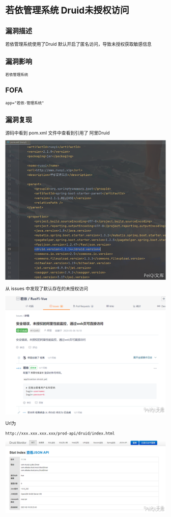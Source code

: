 # 若依管理系统 Druid未授权访问

## 漏洞描述

若依管理系统使用了Druid 默认开启了匿名访问，导致未授权获取敏感信息

## 漏洞影响

```
若依管理系统
```

## FOFA

```
app="若依-管理系统"
```

## 漏洞复现

源码中看到 pom.xml 文件中查看到引用了 阿里Druid

![](./images/202202101956128.png)



从 issues 中发现了默认存在的未授权访问



![](./images/202202101957569.png)



Url为



```plain
http://xxx.xxx.xxx.xxx/prod-api/druid/index.html
```



![](./images/202202101957317.png)

## 